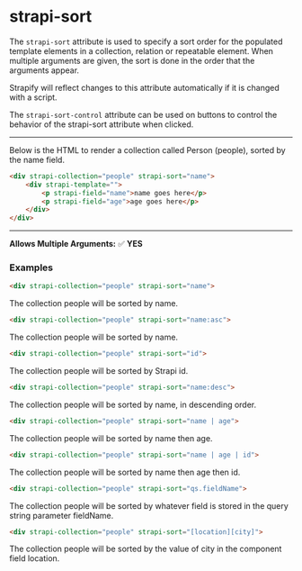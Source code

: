 # strapi-sort

The `strapi-sort` attribute is used to specify a sort order for the populated template elements in a collection, relation or repeatable element. When multiple arguments are given, the sort is done in the order that the arguments appear.

Strapify will reflect changes to this attribute automatically if it is changed with a script.

The `strapi-sort-control` attribute can be used on buttons to control the behavior of the strapi-sort attribute when clicked.

---

Below is the HTML to render a collection called Person (people), sorted by the name field.
```html
<div strapi-collection="people" strapi-sort="name">
	<div strapi-template="">
		<p strapi-field="name">name goes here</p>
		<p strapi-field="age">age goes here</p>
	</div>
</div>
```

---

**Allows Multiple Arguments:** ✅ **YES**

### Examples

```html
<div strapi-collection="people" strapi-sort="name">
```

The collection people will be sorted by name.

```html
<div strapi-collection="people" strapi-sort="name:asc">
```
The collection people will be sorted by name.

```html
<div strapi-collection="people" strapi-sort="id">
```
The collection people will be sorted by Strapi id.
```html
<div strapi-collection="people" strapi-sort="name:desc">
```
The collection people will be sorted by name, in descending order.
```html
<div strapi-collection="people" strapi-sort="name | age">
```
The collection people will be sorted by name then age.
```html
<div strapi-collection="people" strapi-sort="name | age | id">
```
The collection people will be sorted by name then age then id.
```html
<div strapi-collection="people" strapi-sort="qs.fieldName">
```
The collection people will be sorted by whatever field is stored in the query string parameter fieldName.
```html
<div strapi-collection="people" strapi-sort="[location][city]">
```
The collection people will be sorted by the value of city in the component field location.